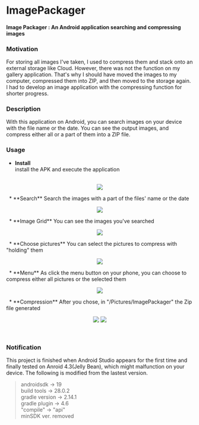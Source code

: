 # ImagePackager
#### Image Packager : An Android application searching and compressing images  

### Motivation  
For storing all images I've taken, I used to compress them and stack onto an external storage like Cloud.
However, there was not the function on my gallery application.
That's why I should have moved the images to my computer, compressed them into ZIP, and then moved to the storage again.
I had to develop an image application with the compressing function for shorter progress.  

### Description  
With this application on Android, you can search images on your device with the file name or the date.
You can see the output images, and compress either all or a part of them into a ZIP file.  

### Usage  
* **Install**  
install the APK and execute the application  
&nbsp;  
<p align="center">
  <img src="/image/1install.png">
</p>
&nbsp;  
* **Search**  
Search the images with a part of the files' name or the date  
&nbsp;  
<p align="center">
  <img src="/image/2main.png">
</p>
&nbsp;  
* **Image Grid**  
You can see the images you've searched  
&nbsp;  
<p align="center">
  <img src="/image/3search.png">
</p>
&nbsp;  
* **Choose pictures**  
You can select the pictures to compress with "holding" them  
&nbsp;  
<p align="center">
  <img src="/image/4chosen.png">
</p>
&nbsp;  
* **Menu**  
As click the menu button on your phone, you can choose to compress either all pictures or the selected them  
&nbsp;  
<p align="center">
  <img src="/image/5menu.png">
</p>
&nbsp;  
* **Compression**  
After you chose, in "/Pictures/ImagePackager" the Zip file generated
&nbsp;  
<p align="center">
  <img src="/image/6compression.png">
  <img src="/image/7result.png">
</p>
&nbsp;  
  
### Notification  
This project is finished when Android Studio appears for the first time and finally tested on Anroid 4.3(Jelly Bean),
which might malfunction on your device. The following is modified from the lastest version.  
>androidsdk -> 19  
>build tools -> 28.0.2  
>gradle version -> 2.14.1  
>gradle plugin -> 4.6  
>"compile" -> "api"  
>minSDK ver. removed  
